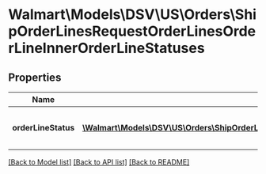 # Walmart\Models\DSV\US\Orders\ShipOrderLinesRequestOrderLinesOrderLineInnerOrderLineStatuses

## Properties

Name | Type | Description | Notes
------------ | ------------- | ------------- | -------------
**orderLineStatus** | [**\Walmart\Models\DSV\US\Orders\ShipOrderLinesRequestOrderLinesOrderLineInnerOrderLineStatusesOrderLineStatusInner[]**](ShipOrderLinesRequestOrderLinesOrderLineInnerOrderLineStatusesOrderLineStatusInner.md) | Details about the Order Line status |


[[Back to Model list]](./) [[Back to API list]](../../../../../README.md#supported-apis) [[Back to README]](../../../../../README.md)

